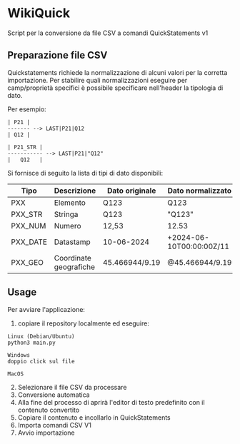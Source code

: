 # WikiQuick

Script per la conversione da file CSV a comandi QuickStatements v1


## Preparazione file CSV

Quickstatements richiede la normalizzazione di alcuni valori per la corretta importazione. Per stabilire quali normalizzazioni eseguire per camp/proprietà specifici è possibile specificare nell'header la tipologia di dato.

Per esempio:

```
| P21 |
------- --> LAST|P21|Q12
| Q12 |    

| P21_STR |
----------- --> LAST|P21|"Q12"
|   Q12   |    

```

Si fornisce di seguito la lista di tipi di dato disponibili:

| Tipo | Descrizione | Dato originale | Dato normalizzato |
| ---- | ----------- | -------------- | ----------------- |
| PXX | Elemento | Q123 | Q123 |
| PXX_STR | Stringa | Q123 | "Q123" |
| PXX_NUM | Numero | 12,53 | 12.53 |
| PXX_DATE | Datastamp | 10-06-2024 | +2024-06-10T00:00:00Z/11 |
| PXX_GEO | Coordinate geografiche | 45.466944/9.19 | @45.466944/9.19 |


## Usage

Per avviare l'applicazione:

1. copiare il repository localmente ed eseguire:

```
Linux (Debian/Ubuntu)
python3 main.py

Windows
doppio click sul file

MacOS

```

2. Selezionare il file CSV da processare
3. Conversione automatica
4. Alla fine del processo di aprirà l'editor di testo predefinito con il contenuto convertito
5. Copiare il contenuto e incollarlo in QuickStatements
6. Importa comandi CSV V1
7. Avvio importazione
